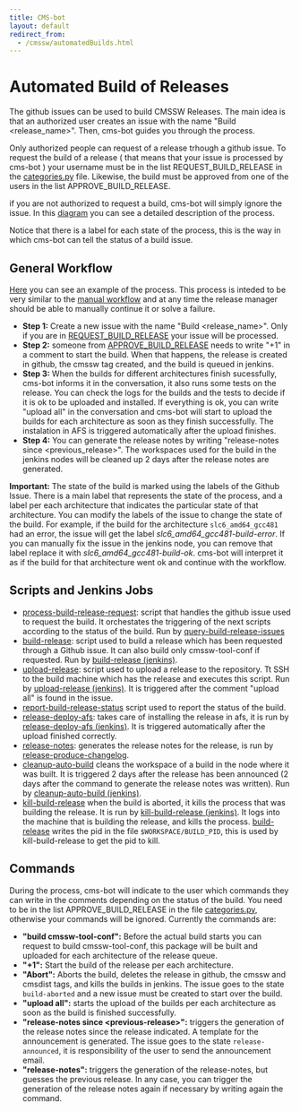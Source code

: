 ```yaml
---
title: CMS-bot
layout: default
redirect_from:
  - /cmssw/automatedBuilds.html
---
```



# Automated Build of Releases

The github issues can be used to build CMSSW Releases. The main idea is that an authorized user creates an issue with the name "Build \<release_name\>".
Then, cms-bot guides you through the process. 

Only authorized people can request of a release trhough a github issue. To request the build of a release ( that means that your issue is processed by cms-bot )
your username must be in the list REQUEST_BUILD_RELEASE in the [categories.py](https://github.com/cms-sw/cms-bot/blob/master/categories.py) file. 
Likewise, the build must be approved from one of the users in the list APPROVE_BUILD_RELEASE. 

if you are not authorized to request a build, cms-bot will simply ignore the issue. In this [diagram](data/AutomatedBuildOfReleases.pdf) you can see a detailed description
of the process.

Notice that there is a label for each state of the process, this is the way in which cms-bot can tell the status of a build issue.


## General Workflow

[Here](https://github.com/cms-sw/cmssw/issues/8372) you can see an example of the process.
This process is inteded to be very similar to the [manual workflow](http://cms-sw.github.io/build-release.html) and 
at any time the release manager should be able to manually continue it or solve a failure. 

- **Step 1:** Create a new issue with the name "Build \<release_name\>". Only if you are in [REQUEST_BUILD_RELEASE](https://github.com/cms-sw/cms-bot/blob/master/categories.py#L4)
  your issue will be processed. 
- **Step 2:** someone from [APPROVE_BUILD_RELEASE](https://github.com/cms-sw/cms-bot/blob/master/categories.py#L5) needs to write "+1" in a comment to start the build. When that 
  happens, the release is created in github, the cmssw tag created, and the build is queued in jenkins.
- **Step 3:** When the builds for different architectures finish sucessfully, cms-bot informs it in the conversation, it also runs some tests on the release. You can check the logs
  for the builds and the tests to decide if it is ok to be uploaded and installed. If everything is ok, you can write "upload all" in the conversation and cms-bot will start to
  upload the builds for each architecture as soon as they finish successfully. The instalation in AFS is triggered automatically after the upload finishes.
- **Step 4:** You can generate the release notes by writing "release-notes since \<previous_release\>". The workspaces used for the build in the jenkins nodes will be cleaned up
  2 days after the release notes are generated. 

**Important:** The state of the build is marked using the labels of the Github Issue. There is a main label that represents the state of the process, and a label per each architecture that indicates the particular state of that architecture. You can modify the labels of the issue to change the state of the build. For example, if the build for the architecture `slc6_amd64_gcc481` had an error, the issue will get the label *slc6_amd64_gcc481-build-error*. If you can manually fix the issue in the jenkins node, you can remove that label replace it with *slc6_amd64_gcc481-build-ok*. cms-bot will interpret it as if the build for that architecture went ok and continue with the workflow. 

## Scripts and Jenkins Jobs

- [process-build-release-request](https://github.com/cms-sw/cms-bot/blob/master/process-build-release-request): script that handles the github issue used to request the build. It orchestates the triggering of the next scripts according to the status of the build. 
  Run by [query-build-release-issues](https://cmssdt.cern.ch/jenkins/job/query-build-release-issues/)
- [build-release](https://github.com/cms-sw/cms-bot/blob/master/build-release): script used to build a release which has been requested
through a Github issue. It can also build only cmssw-tool-conf if requested. 
  Run by [build-release (jenkins)](https://cmssdt.cern.ch/jenkins/job/build-release/).
- [upload-release](https://github.com/cms-sw/cms-bot/blob/master/upload-release): script used to upload a release to the repository. Tt SSH to the
build machine which has the release and executes this script.
  Run by [upload-release (jenkins)](https://cmssdt.cern.ch/jenkins/job/upload-release/). It is triggered after the comment "upload all" is found in the issue. 
- [report-build-release-status](https://github.com/cms-sw/cms-bot/blob/master/report-build-release-status) script used   to report the status of the build.
- [release-deploy-afs](https://github.com/ktf/cms-bot/blob/master/release-deploy-afs): takes care of installing the release in afs, it is run by
[release-deploy-afs (jenkins)](https://cmssdt.cern.ch/jenkins/job/release-deploy-afs/). It is triggered automatically after the upload finished correctly. 
- [release-notes](https://github.com/cms-sw/cms-bot/blob/master/release-notes): generates the release notes for the release, is run by [release-produce-changelog](https://cmssdt.cern.ch/jenkins/job/release-produce-changelog/). 
- [cleanup-auto-build](https://github.com/cms-sw/cms-bot/blob/master/cleanup-auto-build) cleans the workspace of a build in the node where it was built. It is triggered 2 days after the release has been announced (2 days after the command to generate the release notes was written). Run by [cleanup-auto-build (jenkins)](https://cmssdt.cern.ch/jenkins/job/cleanup-auto-build/).
- [kill-build-release](https://github.com/cms-sw/cms-bot/blob/master/kill-build-release) when the build is aborted, it kills the process that was building the release. It is run by [kill-build-release (jenkins)](https://cmssdt.cern.ch/jenkins/job/kill-build-release/). It logs into the machine that is building the release, and kills the process. [build-release](https://github.com/cms-sw/cms-bot/blob/master/build-release) writes the pid in the file `$WORKSPACE/BUILD_PID`, this is used by kill-build-release to get the pid to kill.

## Commands

During the process, cms-bot will indicate to the user which commands they can write in the comments depending on the status of the build. You need to be in the list APPROVE_BUILD_RELEASE in the file [categories.py](https://github.com/cms-sw/cms-bot/blob/master/categories.py), otherwise your commands will be ignored. Currently the commands are:

 - **"build cmssw-tool-conf":** Before the actual build starts you can request to build cmssw-tool-conf, this package will be built and uploaded for each architecture of the release queue. 
 - **"+1":** Start the build of the release per each architecture.
 - **"Abort":** Aborts the build, deletes the release in github, the cmssw and cmsdist tags, and kills the builds in jenkins. The issue goes to the state `build-aborted` and a new issue must be created to start over the build. 
 - **"upload all":** starts the upload of the builds per each architecture as soon as the build is finished successfully. 
 - **"release-notes since \<previous-release\>":** triggers the generation of the release notes since the release indicated. A template for the announcement is generated. The issue goes to the state `release-announced`, it is responsibility of the user to send the announcement email. 
 - **"release-notes":** triggers the generation of the release-notes, but guesses the previous release. In any case, you can trigger the generation of the release notes again if necessary by writing again the command. 
